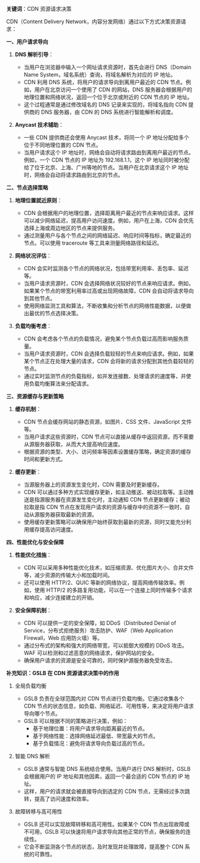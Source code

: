 **关键词**：CDN 资源请求决策

CDN（Content Delivery Network，内容分发网络）通过以下方式决策资源请求：

**一、用户请求导向**

1. **DNS 解析引导**：

   - 当用户在浏览器中输入一个网址请求资源时，首先会进行 DNS（Domain Name System，域名系统）查询，将域名解析为对应的 IP 地址。
   - CDN 利用 DNS 系统，将用户的请求导向到离用户最近的 CDN 节点。例如，用户在北京访问一个使用了 CDN 的网站，DNS 服务器会根据用户的地理位置和网络状况，返回一个位于北京或附近的 CDN 节点的 IP 地址。
   - 这个过程通常是通过修改域名的 DNS 记录来实现的，将域名指向 CDN 提供商的 DNS 服务器，由 CDN 的 DNS 系统进行智能解析和调度。

2. **Anycast 技术辅助**：
   - 一些 CDN 提供商还会使用 Anycast 技术，将同一个 IP 地址分配给多个位于不同地理位置的 CDN 节点。
   - 当用户请求这个 IP 地址时，网络会自动将请求路由到离用户最近的节点。例如，一个 CDN 节点的 IP 地址为 192.168.1.1，这个 IP 地址同时被分配给了位于北京、上海、广州等地的节点。当用户在北京请求这个 IP 地址时，网络会自动将请求路由到北京的节点。

**二、节点选择策略**

1. **地理位置就近原则**：

   - CDN 会根据用户的地理位置，选择距离用户最近的节点来响应请求。这样可以减少网络延迟，提高用户访问速度。例如，用户在上海，CDN 会优先选择上海或周边地区的节点来提供服务。
   - 通过测量用户与各个节点之间的网络延迟、响应时间等指标，确定最近的节点。可以使用 traceroute 等工具来测量网络路径和延迟。

2. **网络状况评估**：

   - CDN 会实时监测各个节点的网络状况，包括带宽利用率、丢包率、延迟等。
   - 当用户请求资源时，CDN 会选择网络状况较好的节点来响应请求。例如，如果某个节点的带宽利用率过高或出现网络故障，CDN 会自动将请求导向到其他节点。
   - 使用网络监测工具和算法，不断收集和分析节点的网络性能数据，以便做出最优的节点选择决策。

3. **负载均衡考虑**：
   - CDN 会考虑各个节点的负载情况，避免某个节点负载过高而影响服务质量。
   - 当用户请求资源时，CDN 会选择负载较轻的节点来响应请求。例如，如果某个节点正在处理大量的请求，CDN 会将新的请求分配到其他负载较轻的节点。
   - 通过实时监测节点的负载指标，如并发连接数、处理请求的速度等，并使用负载均衡算法来分配请求。

**三、资源缓存与更新策略**

1. **缓存机制**：

   - CDN 节点会缓存网站的静态资源，如图片、CSS 文件、JavaScript 文件等。
   - 当用户请求这些资源时，CDN 节点可以直接从缓存中返回资源，而不需要从源服务器获取，从而大大提高响应速度。
   - 根据资源的类型、大小、访问频率等因素设置缓存策略，确定资源的缓存时间和更新方式。

2. **缓存更新**：
   - 当源服务器上的资源发生变化时，CDN 需要及时更新缓存。
   - CDN 可以通过多种方式实现缓存更新，如主动推送、被动拉取等。主动推送是指源服务器在资源发生变化时，主动通知 CDN 节点更新缓存；被动拉取是指 CDN 节点在发现用户请求的资源与缓存中的资源不一致时，自动从源服务器获取最新的资源。
   - 使用缓存更新策略可以确保用户始终获取到最新的资源，同时又能充分利用缓存提高访问速度。

**四、性能优化与安全保障**

1. **性能优化措施**：

   - CDN 可以采用多种性能优化技术，如压缩资源、优化图片大小、合并文件等，减少资源的传输大小和加载时间。
   - 还可以使用 HTTP/2、QUIC 等新的网络协议，提高网络传输效率。例如，使用 HTTP/2 的多路复用功能，可以在一个连接上同时传输多个请求和响应，减少连接建立的开销。

2. **安全保障机制**：
   - CDN 可以提供一定的安全保障，如 DDoS（Distributed Denial of Service，分布式拒绝服务）攻击防护、WAF（Web Application Firewall，Web 应用防火墙）等。
   - 通过分布式的架构和强大的网络带宽，可以抵御大规模的 DDoS 攻击。WAF 可以检测和过滤恶意的网络请求，保护网站的安全。
   - 确保用户请求的资源是安全可靠的，同时保护源服务器免受攻击。

**补充知识：GSLB 在 CDN 资源请求决策中的作用**

1. 全局负载均衡

   - GSLB 负责在全球范围内对 CDN 节点进行负载均衡。它通过收集各个 CDN 节点的状态信息，如负载、网络延迟、可用性等，来决定将用户请求导向哪个节点。
   - GSLB 可以根据不同的策略进行决策，例如：
     - 基于地理位置：将用户请求导向距离最近的节点。
     - 基于网络性能：选择网络延迟最低、带宽最大的节点。
     - 基于负载情况：避免将请求导向负载过高的节点。

2. 智能 DNS 解析

   - GSLB 通常与智能 DNS 系统结合使用。当用户进行 DNS 解析时，GSLB 会根据用户的 IP 地址和其他因素，返回一个最合适的 CDN 节点的 IP 地址。
   - 这样，用户的请求就会被直接导向到选定的 CDN 节点，无需经过多次跳转，提高了访问速度和效率。

3. 故障转移与高可用性
   - GSLB 还可以实现故障转移和高可用性。如果某个 CDN 节点出现故障或不可用，GSLB 可以快速将用户请求导向其他正常的节点，确保服务的连续性。
   - 它会不断监测各个节点的状态，及时发现并处理故障，提高整个 CDN 系统的可靠性。
